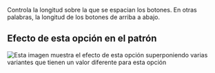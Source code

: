 Controla la longitud sobre la que se espacian los botones. En otras palabras, la longitud de los botones de arriba a abajo.

## Efecto de esta opción en el patrón

![Esta imagen muestra el efecto de esta opción superponiendo varias variantes que tienen un valor diferente para esta opción](jaeger\_buttonlength\_sample.svg "Efecto de esta opción en el patrón")
